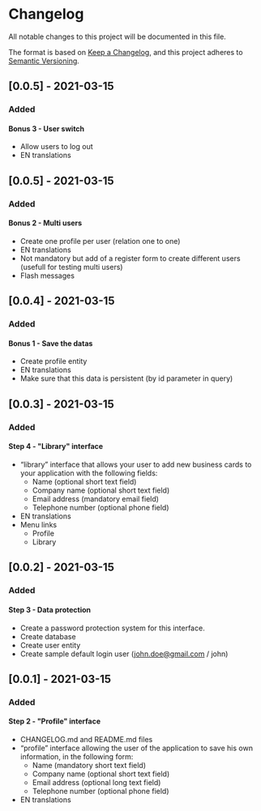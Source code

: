 # Changelog

All notable changes to this project will be documented in this file.

The format is based on [Keep a Changelog](https://keepachangelog.com/en/1.0.0/),
and this project adheres to [Semantic Versioning](https://semver.org/spec/v2.0.0.html).

## [0.0.5] - 2021-03-15

### Added

#### Bonus 3 - User switch

- Allow users to log out
- EN translations

## [0.0.5] - 2021-03-15

### Added

#### Bonus 2 - Multi users

- Create one profile per user (relation one to one)
- EN translations
- Not mandatory but add of a register form to create different users (usefull for testing multi users)
- Flash messages

## [0.0.4] - 2021-03-15

### Added

#### Bonus 1 - Save the datas

- Create profile entity
- EN translations
- Make sure that this data is persistent (by id parameter in query)

## [0.0.3] - 2021-03-15

### Added

#### Step 4 - "Library" interface

- “library” interface that allows your user to add new business cards to your application with the
following fields:
    - Name (optional short text field)
    - Company name (optional short text field)
    - Email address (mandatory email field)
    - Telephone number (optional phone field)
- EN translations
- Menu links
    - Profile
    - Library

## [0.0.2] - 2021-03-15

### Added

#### Step 3 - Data protection

- Create a password protection system for this interface.
- Create database
- Create user entity
- Create sample default login user (john.doe@gmail.com / john)

## [0.0.1] - 2021-03-15

### Added

#### Step 2 - "Profile" interface

- CHANGELOG.md and README.md files
- “profile” interface allowing the user of the application to save his own information, in the following
form:
    - Name (mandatory short text field)
    - Company name (optional short text field)
    - Email address (optional long text field)
    - Telephone number (optional phone field)
- EN translations
